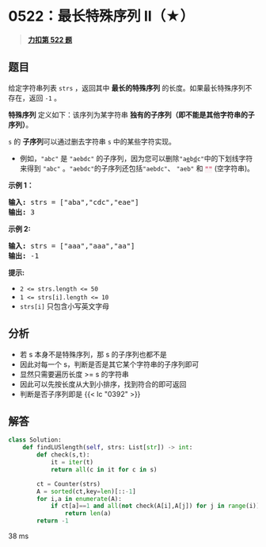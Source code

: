 # 0522：最长特殊序列 II（★）


> <u>**[力扣第 522 题](https://leetcode.cn/problems/longest-uncommon-subsequence-ii/)**</u>

## 题目

<p>给定字符串列表 <code>strs</code> ，返回其中 <strong>最长的特殊序列</strong> 的长度。如果最长特殊序列不存在，返回 <code>-1</code> 。</p>

<p><strong>特殊序列</strong> 定义如下：该序列为某字符串 <strong>独有的子序列（即不能是其他字符串的子序列）</strong>。</p>

<p> <code>s</code> 的 <strong>子序列</strong>可以通过删去字符串 <code>s</code> 中的某些字符实现。</p>

<ul>
<li>例如，<code>"abc"</code> 是 <code>"aebdc"</code> 的子序列，因为您可以删除<code>"a<u>e</u>b<u>d</u>c"</code>中的下划线字符来得到 <code>"abc"</code> 。<code>"aebdc"</code>的子序列还包括<code>"aebdc"</code>、 <code>"aeb"</code> 和 <font color="#c7254e" face="Menlo, Monaco, Consolas, Courier New, monospace"><span style="font-size: 12.6px; background-color: rgb(249, 242, 244);">""</span></font> (空字符串)。</li>
</ul>



<p><strong>示例 1：</strong></p>

<pre>
<strong>输入:</strong> strs = ["aba","cdc","eae"]
<strong>输出:</strong> 3
</pre>

<p><strong>示例 2:</strong></p>

<pre>
<strong>输入:</strong> strs = ["aaa","aaa","aa"]
<strong>输出:</strong> -1
</pre>



<p><strong>提示:</strong></p>

<ul>
<li><code>2 &lt;= strs.length &lt;= 50</code></li>
<li><code>1 &lt;= strs[i].length &lt;= 10</code></li>
<li><code>strs[i]</code> 只包含小写英文字母</li>
</ul>


## 分析

- 若 s 本身不是特殊序列，那 s 的子序列也都不是
- 因此对每一个 s，判断是否是其它某个字符串的子序列即可
- 显然只需要遍历长度 >= s 的字符串
- 因此可以先按长度从大到小排序，找到符合的即可返回
- 判断是否子序列即是 {{< lc "0392" >}}

## 解答


```python
class Solution:
    def findLUSlength(self, strs: List[str]) -> int:
        def check(s,t):
            it = iter(t)
            return all(c in it for c in s)

        ct = Counter(strs)
        A = sorted(ct,key=len)[::-1]
        for i,a in enumerate(A):
            if ct[a]==1 and all(not check(A[i],A[j]) for j in range(i)):
                return len(a)
        return -1
```
38 ms
